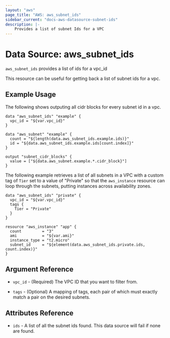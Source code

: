 ```yaml
---
layout: "aws"
page_title: "AWS: aws_subnet_ids"
sidebar_current: "docs-aws-datasource-subnet-ids"
description: |-
    Provides a list of subnet Ids for a VPC
---
```


# Data Source: aws\_subnet\_ids

`aws_subnet_ids` provides a list of ids for a vpc_id

This resource can be useful for getting back a list of subnet ids for a vpc.

## Example Usage

The following shows outputing all cidr blocks for every subnet id in a vpc.

```hcl
data "aws_subnet_ids" "example" {
  vpc_id = "${var.vpc_id}"
}

data "aws_subnet" "example" {
  count = "${length(data.aws_subnet_ids.example.ids)}"
  id = "${data.aws_subnet_ids.example.ids[count.index]}"
}

output "subnet_cidr_blocks" {
  value = ["${data.aws_subnet.example.*.cidr_block}"]
}
```

The following example retrieves a list of all subnets in a VPC with a custom
tag of `Tier` set to a value of "Private" so that the `aws_instance` resource
can loop through the subnets, putting instances across availability zones.

```hcl
data "aws_subnet_ids" "private" {
  vpc_id = "${var.vpc_id}"
  tags {
    Tier = "Private"
  }
}

resource "aws_instance" "app" {
  count         = "3"
  ami           = "${var.ami}"
  instance_type = "t2.micro"
  subnet_id     = "${element(data.aws_subnet_ids.private.ids, count.index)}"
}
```

## Argument Reference

* `vpc_id` - (Required) The VPC ID that you want to filter from.

* `tags` - (Optional) A mapping of tags, each pair of which must exactly match
  a pair on the desired subnets.

## Attributes Reference

* `ids` - A list of all the subnet ids found. This data source will fail if none are found.
